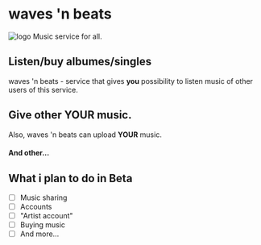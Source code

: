 # waves 'n beats
![logo](https://github.com/user-attachments/assets/f5453040-6428-4cb5-b8d5-a3c20b1e8e56)
Music service for all.
## Listen/buy albumes/singles
waves 'n beats - service that gives **you** possibility to listen music of other users of this service.
## Give other **YOUR** music.
Also, waves 'n beats can upload **YOUR** music.
#### And other...
## What i plan to do in Beta

 - [ ] Music sharing
 - [ ] Accounts
 - [ ] "Artist account"
 - [ ] Buying music
 - [ ] And more...
